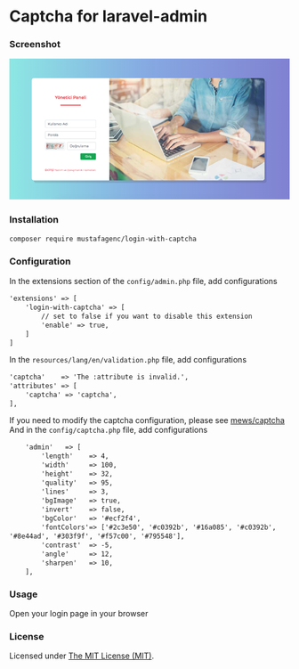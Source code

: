 Captcha for laravel-admin
======

### Screenshot
![img](https://raw.githubusercontent.com/mustafagenc/login-with-captcha/master/screenshot.png?raw=true)


### Installation

```
composer require mustafagenc/login-with-captcha
```

### Configuration

In the extensions section of the `config/admin.php` file, add configurations
```
'extensions' => [
    'login-with-captcha' => [
        // set to false if you want to disable this extension
        'enable' => true,
    ]
]
```
    
In the `resources/lang/en/validation.php` file, add configurations
```
'captcha'    => 'The :attribute is invalid.',
'attributes' => [
    'captcha' => 'captcha',
],
```

If you need to modify the captcha configuration, please see [mews/captcha](https://github.com/mewebstudio/captcha)
And in the `config/captcha.php` file, add configurations
```
    'admin'   => [
        'length'    => 4,
        'width'     => 100,
        'height'    => 32,
        'quality'   => 95,
        'lines'     => 3,
        'bgImage'   => true,
        'invert'    => false,
        'bgColor'   => '#ecf2f4',
        'fontColors'=> ['#2c3e50', '#c0392b', '#16a085', '#c0392b', '#8e44ad', '#303f9f', '#f57c00', '#795548'],
        'contrast'  => -5,
        'angle'     => 12,
        'sharpen'   => 10,
    ],
```

### Usage

Open your login page in your browser


### License

Licensed under [The MIT License (MIT)](LICENSE).